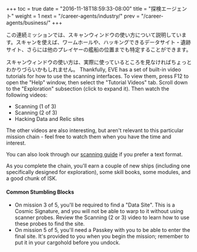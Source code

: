 +++ toc = true date = "2016-11-18T18:59:33-08:00" title = "探検エージェント" weight = 1 next = "/career-agents/industry/" prev = "/career-agents/business/" +++

この連続ミッションでは、スキャンウィンドウの使い方について説明しています。スキャンを使えば、ワームホールや、ハッキングできるデータサイト・遺跡サイト、さらには他のプレイヤーの艦船の位置までも特定することができます。

スキャンウィンドウの使い方は、実際に使っているところを見なければちょっとわかりづらいかもしれません。 Thankfully, EVE has a set of built-in video tutorials for how to use the scanning interfaces. To view them, press F12 to open the "Help" window, then select the "Tutorial Videos" tab. Scroll down to the "Exploration" subsection (click to expand it). Then watch the following videos:

- Scanning (1 of 3)
- Scanning (2 of 3)
- Hacking Data and Relic sites

The other videos are also interesting, but aren't relevant to this particular mission chain - feel free to watch them when you have the time and interest.

You can also look through our [scanning guide](/reference/scanning/) if you prefer a text format.

As you complete the chain, you'll earn a couple of new ships (including one specifically designed for exploration), some skill books, some modules, and a good chunk of ISK.

#### Common Stumbling Blocks

- On mission 3 of 5, you'll be required to find a "Data Site". This is a Cosmic Signature, and you will not be able to warp to it without using scanner probes. Review the Scanning (2 or 3) video to learn how to use these probes to find the site.
- On mission 5 of 5, you'll need a Passkey with you to be able to enter the final site. It's provided to you when you begin the mission; remember to put it in your cargohold before you undock.